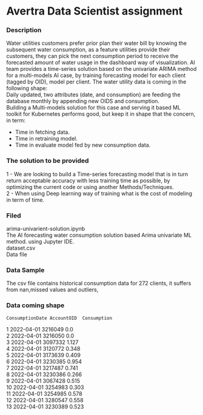 # Avertra Data Scientist assignment

### Description 
Water utilities customers prefer prior plan their water bill by knowing the subsequent water consumption, as a feature utilities provide their customers, they can pick the next consumption period to receive the forecasted amount of water usage in the dashboard way of visualization. AI team provides a time-series solution based on the univariate ARIMA method for a multi-models AI case, by training forecasting model for each client (tagged by OID), model per client. The water utility data is coming in the following shape:  
Daily updated, two attributes (date, and consumption) are feeding the database monthly by appending new OIDS and consumption.  
Building a Multi-models solution for this case and serving it based ML toolkit for Kubernetes performs good, but keep it in shape that the concern, in term:  
 - Time in fetching data.  
 - Time in retraining model.  
 - Time in evaluate model fed by new consumption data.   
 
 ### The solution to be provided
 1 - We are looking to build a Time-series forecasting model that is in turn return acceptable accuracy with less training time as possible, by optimizing the current code or using another Methods/Techniques.   
 2 - When using Deep learning way of training what is the cost of modeling in term of time.
 
### Filed

arima-univarient-solution.ipynb     
The AI forecasting water consumption solution based Arima univariate ML method. using Jupyter IDE.  
dataset.csv   
Data file

### Data Sample 
The csv file contains historical consumption data for 272 clients, it suffers from nan,missed values and outliers,

### Data coming shape 
	ConsumptionDate	AccountOID	Consumption
1	2022-04-01	3216049	0.0  
2	2022-04-01	3216050	0.0  
3	2022-04-01	3097332	1.127  
4	2022-04-01	3120772	0.348  
5	2022-04-01	3173639	0.409  
6	2022-04-01	3230385	0.954  
7	2022-04-01	3217487	0.741  
8	2022-04-01	3230386	0.266  
9	2022-04-01	3067428	0.515  
10	2022-04-01	3254983	0.303  
11	2022-04-01	3254985	0.578  
12	2022-04-01	3280547	0.558  
13	2022-04-01	3230389	0.523     
  
